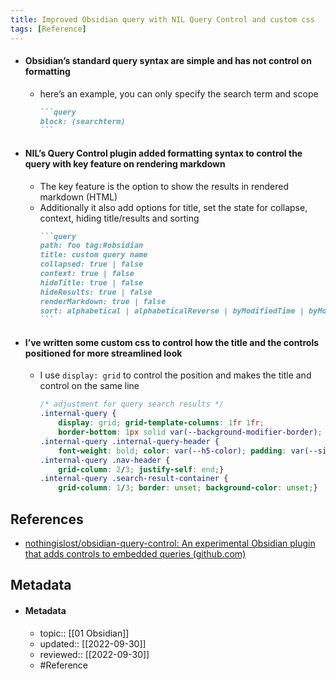 ```yaml
---
title: Improved Obsidian query with NIL Query Control and custom css
tags: [Reference]
---
```


- #### Obsidian’s standard query syntax are simple and has not control on formatting
	- here’s an example, you can only specify the search term and scope
		````md
		```query
		block: (searchterm)
		```
		````
- #### NIL’s Query Control plugin added formatting syntax to control the query with key feature on rendering markdown
	- The key feature is the option to show the results in rendered markdown (HTML)
	- Additionally it also add options for title, set the state for collapse, context, hiding title/results and sorting
		````md
		```query
		path: foo tag:#obsidian
		title: custom query name
		collapsed: true | false
		context: true | false
		hideTitle: true | false
		hideResults: true | false
		renderMarkdown: true | false
		sort: alphabetical | alphabeticalReverse | byModifiedTime | byModifiedTimeReverse | byCreatedTime | byCreatedTimeReverse
		```
		````
- #### I’ve written some custom css to control how the title and the controls positioned for more streamlined look
	- I use `display: grid` to control the position and makes the title and control on the same line
		```css
		/* adjustment for query search results */
		.internal-query {
			display: grid; grid-template-columns: 1fr 1fr;
			border-bottom: 1px solid var(--background-modifier-border); }
		.internal-query .internal-query-header {
			font-weight: bold; color: var(--h5-color); padding: var(--size-4-2); }
		.internal-query .nav-header {
			grid-column: 2/3; justify-self: end;}
		.internal-query .search-result-container {
			grid-column: 1/3; border: unset; background-color: unset;}
		```


## References
- [nothingislost/obsidian-query-control: An experimental Obsidian plugin that adds controls to embedded queries (github.com)](https://github.com/nothingislost/obsidian-query-control)

## Metadata
- #### Metadata
	- topic:: [[01 Obsidian]]
	- updated:: [[2022-09-30]]
	- reviewed:: [[2022-09-30]]
	- #Reference 